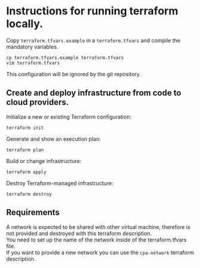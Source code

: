 # Instructions for running terraform locally.

Copy `terraform.tfvars.example` in a `terraform.tfvars` and compile the mandatory variables.

    cp terraform.tfvars.example terraform.tfvars
    vim terraform.tfvars

This configuration will be ignored by the git repository.

## Create and deploy infrastructure from code to cloud providers.

Initialize a new or existing Terraform configuration:

    terraform init

Generate and show an execution plan:

    terraform plan

Build or change infrastructure:

    terraform apply

Destroy Terraform-managed infrastructure:

    terraform destroy

## Requirements

A network is expected to be shared with other virtual machine, therefore is not provided and destroyed with this terraform description.  
You need to set up the name of the network inside of the terraform.tfvars file.  
If you want to provide a new network you can use the `cpa-network` terraform description.
